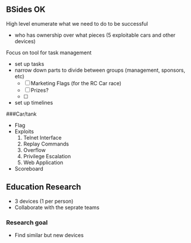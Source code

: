 ## BSides OK
High level enumerate what we need to do to be successful
- who has ownership over what pieces (5 exploitable cars and other devices)

Focus on tool for task management
- set up tasks
- narrow down parts to divide between groups (management, sponsors, etc)
    - [ ] Marketing Flags (for the RC Car race)
    - [ ] Prizes?
    - [ ] 
- set up timelines

###Car/tank
- Flag
- Exploits
    1. Telnet Interface
    2. Replay Commands
    3. Overflow
    4. Privilege Escalation
    5. Web Application
- Scoreboard

## Education Research
- 3 devices (1 per person)
- Collaborate with the seprate teams

### Research goal
- Find similar but new devices
